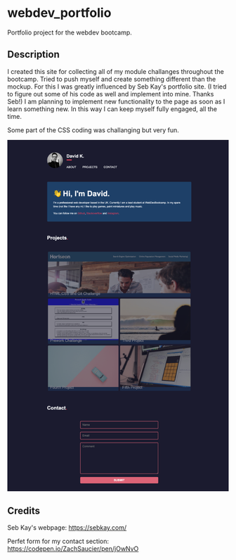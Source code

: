 # webdev_portfolio
Portfolio project for the webdev bootcamp.

## Description

I created this site for collecting all of my module challanges throughout the bootcamp. Tried to push myself and create something different than the mockup. For this I was greatly influenced by Seb Kay's portfolio site.  (I tried to figure out some of his code as well and implement into mine. Thanks Seb!)
I am planning to implement new functionality to the page as soon as I learn something new. In this way I can keep myself fully engaged, all the time.

Some part of the CSS coding was challanging but very fun.

![screencshot of my finished project](https://github.com/davidklmn/webdev_portfolio/blob/main/images/_Users_davidkelemen_bootcamp_portfolio_webdev_portfolio_index.html.png)

## Credits

Seb Kay's webpage: https://sebkay.com/

Perfet form for my contact section: https://codepen.io/ZachSaucier/pen/jOwNvO
